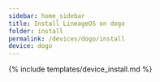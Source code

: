 ```yaml
---
sidebar: home_sidebar
title: Install LineageOS on dogo
folder: install
permalink: /devices/dogo/install
device: dogo
---
```

{% include templates/device_install.md %}
